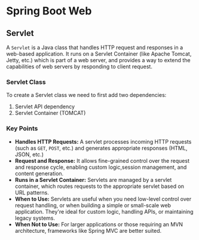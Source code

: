 # Spring Boot Web

## Servlet

A `Servlet` is a Java class that handles HTTP request and responses in a web-based application. It runs on a Servlet Container (like Apache Tomcat, Jetty, etc.) which is part of a web server, and provides a way to extend the capabilities of web servers by responding to client request.

### Servlet Class
To create a Servlet class we need to first add two dependencies:
1. Servlet API dependency
2. Servlet Container (TOMCAT)

### Key Points
* **Handles HTTP Requests:** A servlet processes incoming HTTP requests (such as `GET`, `POST`, etc.) and generates appropriate responses (HTML, JSON, etc.)
* **Request and Response:** It allows fine-grained control over the request and response cycle, enabling custom logic,session management, and content generation.
* **Runs in a Servlet Container:** Servlets are managed by a servlet container, which routes requests to the appropriate servlet based on URL patterns.
* **When to Use:** Servlets are useful when you need low-level control over request handling, or when building a simple or small-scale web application. They're ideal for custom logic, handling APIs, or maintaining legacy systems.
* **When Not to Use:** For larger applications or those requiring an MVN architecture, frameworks like Spring MVC are better suited.